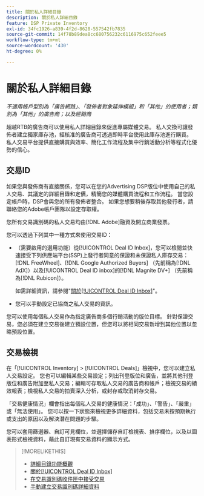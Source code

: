 ```yaml
---
title: 關於私人詳細目錄
description: 關於私人詳細目錄
feature: DSP Private Inventory
exl-id: 34fc1926-a839-4f2d-8628-557542fb7835
source-git-commit: 14f78b89dea8cc680756232c6116975c652feee5
workflow-type: tm+mt
source-wordcount: '430'
ht-degree: 0%

---
```


# 關於私人詳細目錄

*不適用帳戶型別為「廣告網路」、「發佈者對象延伸模組」和「其他」的使用者；類別為「其他」的廣告商；以及經銷商*

超越RTB的廣告商可以使用私人詳細目錄來促進專屬媒體交易。 私人交換可讓發佈者建立獨家庫存池，經核准的廣告商可透過即時平台使用此庫存池進行購買。 私人交易平台提供直接購買與效率、簡化工作流程及集中行銷活動分析等程式化優勢的信心。

## 交易ID

如果您與發佈商有直接關係，您可以在您的Advertising DSP版位中使用自己的私人交易、其議定的詳細目錄和定價，精簡您的媒體購買流程和工作流程。 當您設定帳戶時，DSP會與您的所有發佈者整合。 如果您想要稍後存取其他發行者，請聯絡您的Adobe帳戶團隊以設定存取權。<!-- + sentence from Ramey? (no longer here) about how we certify the publishers -->

您所有交易識別碼的私人交易均由[!DNL Adobe]融資及開立商業發票。

您可以透過下列其中一種方式來使用交易ID：

* （需要啟用的選用功能）從[!UICONTROL Deal ID Inbox]，您可以檢閱並快速接受下列供應端平台(SSP)上發行者同意的保證和未保證私人庫存交易： [!DNL FreeWheel]、[!DNL Google Authorized Buyers] （先前稱為[!DNL AdX]）以及[!UICONTROL Deal ID inbox]的[!DNL Magnite DV+] （先前稱為[!DNL Rubicon]）。

  如需詳細資訊，請參閱&quot;[關於[!UICONTROL Deal ID Inbox]](deal-id-inbox-about.md)&quot;。

* 您可以手動設定已協商之私人交易的資訊。

您可以使用每個私人交易作為指定廣告商多個行銷活動的版位目標。 針對保證交易，您必須在建立交易後建立預設位置，但您可以將相同交易新增到其他位置以忽略預設位置。

## 交易檢視

在「[!UICONTROL Inventory] > [!UICONTROL Deals]」檢視中，您可以建立私人交易設定。 您也可以編輯某些交易設定；列出刊登版位和廣告，並將其他刊登版位和廣告附加至私人交易；編輯可存取私人交易的廣告商和帳戶；檢視交易的績效報表；檢視私人交易的拍賣深入分析，或封存或取消封存交易。<!-- ; or edit the attribute tags for a deal -->

「交易健康情況」欄會指出每個私人交易的健康情況：「成功」、「警告」、「嚴重」或「無法使用」。 您可以按一下狀態來檢視更多詳細資料，包括交易未按預期執行或支出的原因以及解決潛在問題的步驟。

您可以套用篩選器、自訂可見欄位，並選擇儲存自訂檢視表、排序欄位，以及以圖表形式檢視資料，藉此自訂現有交易資料的顯示方式。

>[!MORELIKETHIS]
>
>* [詳細目錄功能概觀](/help/dsp/inventory/inventory-overview.md)
>* [關於[!UICONTROL Deal ID Inbox]](/help/dsp/inventory/deal-id-inbox-about.md)
>* [在交易識別碼收件匣中接受交易](deal-id-inbox-accept.md)
>* [手動建立交易識別碼詳細資料](deal-id-create.md)
